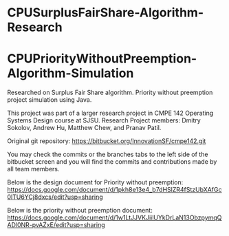 # CPUSurplusFairShare-Algorithm-Research
# CPUPriorityWithoutPreemption-Algorithm-Simulation

Researched on Surplus Fair Share algorithm. Priority without preemption project simulation using Java.

This project was part of a larger research project in CMPE 142 Operating Systems Design course at SJSU.
Research Project members: Dmitry Sokolov, Andrew Hu, Matthew Chew, and Pranav Patil.

Original git repository:
https://bitbucket.org/InnovationSF/cmpe142.git

You may check the commits or the branches tabs to the left side of the bitbucket screen and you will find the commits and contributions made by all team members.

Below is the design document for Priority without preemption:
https://docs.google.com/document/d/1pkh8e13e4_b7dHSlZR4fStzUbXAfGc0lTU6YCj8dxcs/edit?usp=sharing

Below is the priority without preemption document:
https://docs.google.com/document/d/1w1LtJJVKJiilUYkDrLaN13ObzpymqQADl0NR-pvAZxE/edit?usp=sharing

